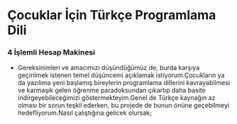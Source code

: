 # Çocuklar İçin Türkçe Programlama Dili
###  4 İşlemli Hesap Makinesi

- Gereksinimleri ve amacımızı düşündüğümüz de, burda karşıya geçirilmek istenen temel düşüncemi  açıklamak istiyorum.Çocukların ya da yazılıma yeni başlamış bireylerin programlama dillerini kavrayabilmesi ve karmaşık gelen öğrenme paradoksundan çıkartıp daha basite indirgeyebileceğimizi göstermekteyim.Genel de Türkçe kaynağın az olması bir sorun teşkil ederken, bu projede de bunun önüne geçebilmeyi hedefliyorum.Nasıl çalıştığına gelicek olursak;
